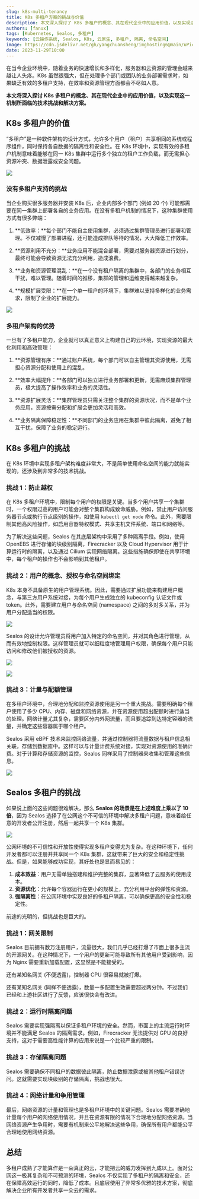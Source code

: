 ```yaml
---
slug: k8s-multi-tenancy
title: K8s 多租户方案的挑战与价值
description: 本文深入探讨了 K8s 多租户的概念、其在现代企业中的应用价值，以及实现这一机制所面临的技术挑战和解决方案。
authors: [fanux]
tags: [Kubernetes, Sealos, 多租户]
keywords: [云操作系统, Sealos, K8s, 云原生, 多租户, 隔离, 命名空间]
image: https://cdn.jsdelivr.net/gh/yangchuansheng/imghosting6@main/uPic/2023-11-29-17-36-fBsk9p.jpg
date: 2023-11-29T10:00
---
```


在当今企业环境中，随着业务的快速增长和多样化，服务器和云资源的管理会越来越让人头疼。K8s 虽然很强大，但在处理多个部门或团队的业务部署需求时，如果缺乏有效的多租户支持，在效率和资源管理方面都会不尽如人意。

**本文将深入探讨 K8s 多租户的概念、其在现代企业中的应用价值，以及实现这一机制所面临的技术挑战和解决方案。**

<!--truncate-->

## K8s 多租户的价值

“多租户”是一种软件架构的设计方式，允许多个用户（租户）共享相同的系统或程序组件，同时保持各自数据的隔离性和安全性。在 K8s 环境中，实现有效的多租户机制意味着能够在同一 K8s 集群中运行多个独立的租户工作负载，而无需担心资源冲突、数据泄露或安全问题。

![](https://cdn.jsdelivr.net/gh/yangchuansheng/imghosting6@main/uPic/2023-11-29-10-34-rLPyaY.jpg)

### 没有多租户支持的挑战

当企业购买很多服务器并安装 K8s 后，企业内部多个部门 (例如 20 个) 可能都需要在同一集群上部署各自的业务应用。在没有多租户机制的情况下，这种集群使用方式有很多弊端：

1. **低效率：**每个部门不能自主使用集群，必须通过集群管理员进行部署和管理。不仅减慢了部署进程，还可能造成排队等待的情况，大大降低工作效率。

2. **资源利用不充分：**业务应用不能混合部署，需要对服务器资源进行划分，最终可能会导致资源无法充分利用，造成浪费。

3. **业务和资源管理混乱：**在一个没有租户隔离的集群中，各部门的业务相互干扰，难以管理。随着时间的推移，集群的管理和运维变得越来越复杂。

4. **规模扩展受限：**在一个单一租户的环境下，集群难以支持多样化的业务需求，限制了企业的扩展能力。

![](https://cdn.jsdelivr.net/gh/yangchuansheng/imghosting6@main/uPic/2023-11-29-10-34-yua4G3.png)

### 多租户架构的优势

一旦有了多租户能力，企业就可以真正意义上构建自己的云环境，实现资源的最大化利用和高效管理：

1. **资源管理有序：**通过账户系统，每个部门可以自主管理其资源使用，无需担心资源分配和使用上的混乱。

2. **效率大幅提升：**各部门可以独立进行业务部署和更新，无需麻烦集群管理员，极大提高了操作效率和业务的灵活性。

3. **资源扩展灵活：**集群管理员只需关注整个集群的资源状况，而不是单个业务应用，资源按需分配和扩展会更加灵活和高效。

4. **业务隔离保障稳定性：**不同部门的业务应用在集群中彼此隔离，避免了相互干扰，保障了业务的稳定运行。

## K8s 多租户的挑战

在 K8s 环境中实现多租户架构难度非常大，不是简单使用命名空间的能力就能实现的，还涉及到非常多的技术挑战。

### 挑战 1：防止越权

在 K8s 多租户环境中，限制每个用户的权限是关键。当多个用户共享一个集群时，一个权限过高的用户可能会对整个集群构成致命威胁。例如，禁止用户访问服务器节点或执行节点级别的操作，如使用 `kubectl get node` 命令。此外，需要限制其他高风险操作，如启用容器特权模式、共享主机文件系统、端口和网络等。

为了解决这些问题，Sealos 在其底层架构中采用了多种隔离手段。例如，使用 OpenEBS 进行存储的块级别隔离，Firecracker 以及 Cloud Hypervisor 用于计算运行时的隔离，以及通过 Cilium 实现网络隔离。这些措施确保即使在共享环境中，每个租户的操作也不会影响到其他租户。

### 挑战 2：用户的概念、授权与命名空间绑定

K8s 本身不具备原生的用户管理系统。因此，需要通过扩展功能来构建用户概念，与第三方用户系统对接，为每个用户生成独立的 kubeconfig 认证文件或 token。此外，需要建立用户与命名空间 (namespace) 之间的多对多关系，并为用户分配适当的权限。

![](https://cdn.jsdelivr.net/gh/yangchuansheng/imghosting6@main/uPic/2023-11-29-10-34-Dfn5xa.png)

Sealos 的设计允许管理员将用户加入特定的命名空间，并对其角色进行管理，从而有效地控制权限。这样管理员就可以细粒度地管理用户权限，确保每个用户只能访问和修改他们被授权的资源。

![](https://cdn.jsdelivr.net/gh/yangchuansheng/imghosting6@main/uPic/2023-11-29-10-34-wknQxI.png)

![](https://cdn.jsdelivr.net/gh/yangchuansheng/imghosting6@main/uPic/2023-11-29-10-34-RQFrTB.png)

### 挑战 3：计量与配额管理

在多租户环境中，合理地分配和监控资源使用是另一个重大挑战。需要明确每个租户使用了多少 CPU、内存、磁盘和网络资源，并在资源使用超出配额时进行适当的处理。网络计量尤其复杂，需要区分内外网流量，而且要追踪到达特定容器的流量，并确定这些容器属于哪个租户。

Sealos 采用 eBPF 技术来监控网络流量，并通过控制器将流量数据与租户信息相关联，存储到数据库中。这样可以与计量计费系统对接，实现对资源使用的准确计费。对于计算和存储资源的监控，Sealos 同样采用了控制器来收集和管理这些信息。

![](https://cdn.jsdelivr.net/gh/yangchuansheng/imghosting6@main/uPic/2023-11-29-10-36-HsycaI.png)

## Sealos 多租户的挑战

如果说上面的这些问题很难解决，那么 **Sealos 的场景是在上述难度上乘以了 10 倍**，因为 Sealos 选择了在公网这个不可信的环境中解决多租户问题，意味着给任意的开发者公开注册，然后一起共享一个 K8s 集群。

![](https://cdn.jsdelivr.net/gh/yangchuansheng/imghosting6@main/uPic/2023-11-29-10-54-kbCMsN.png)

公网环境的不可信性和开放性使得实现多租户变得尤为复杂。在这种环境下，任何开发者都可以注册并共享同一个 K8s 集群，这就带来了巨大的安全和稳定性挑战。但是，如果能够成功实现，其好处也是显而易见的：

1. **成本效益**：用户无需单独搭建和维护完整的集群，显著降低了云服务的使用成本。
2. **资源优化**：允许每个容器运行在更小的规模上，充分利用平台的弹性和资源。
3. **强隔离性**：在公网环境中实现良好的多租户隔离，可以确保更高的安全性和稳定性。

前途的光明的，但挑战也是巨大的。

### 挑战 1：网关限制

Sealos 目前拥有数万注册用户，流量很大，我们几乎已经打爆了市面上很多主流的开源网关。在这种情况下，一个用户的更新可能导致所有其他用户受到影响，因为 Nginx 需要重新加载配置，这显然是不能接受的。

还有某知名网关 (不便透露)，控制器 CPU 很容易就被打爆。

还有某知名网关 (同样不便透露)，数量一多配置生效需要超过两分钟。不过我们已经和上游社区进行了反馈，应该很快会有改进。

### 挑战 2：运行时隔离问题

Sealos 需要实现强隔离以保证多租户环境的安全。然而，市面上的主流运行时环境并不能满足 Sealos 的隔离需求。例如，Firecracker 无法提供对 GPU 的良好支持，这对于需要高性能计算的应用来说是一个比较严重的限制。

### 挑战 3：存储隔离问题

Sealos 需要确保不同租户的数据彼此隔离，防止数据泄露或被其他租户错误访问。这就需要实现块级别的存储隔离，挑战也很大。

### 挑战 4：网络计量和争用管理

最后，网络资源的计量和管理也是多租户环境中的关键问题。Sealos 需要准确地计量每个用户的网络使用情况，并且在资源有限的情况下合理地分配网络资源。当网络资源产生争用时，需要有机制来公平地解决这些争用，确保所有用户都能公平合理地使用网络资源。

## 总结

多租户成熟了才能算作是一朵真正的云，才能把云的威力发挥到九成以上。面对公网这一极其复杂和不可预测的环境，Sealos 不仅实现了多租户的隔离和安全，还在保障高效运行的同时，降低了成本。且底层使用了非常多优雅的技术方案，彻底解决企业所有开发者共享一朵云的需求。
